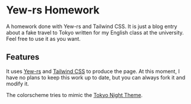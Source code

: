 # Yew-rs Homework

A homework done with Yew-rs and Tailwind CSS. It is just a blog entry about a
fake travel to Tokyo written for my English class at the university. Feel free
to use it as you want.

## Features

It uses [Yew-rs](https://yew.rs) and [Tailwind CSS](https://tailwindcss.com) to
produce the page. At this moment, I have no plans to keep this work up to date,
but you can always fork it and modify it.

The colorscheme tries to mimic the
[Tokyo Night Theme](https://github.com/folke/tokyonight.nvim).
